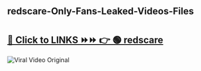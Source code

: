 
 ## redscare-Only-Fans-Leaked-Videos-Files

# <h2><a href="https://mediaupload.pro?redscare">🔗 Click to LINKS ⏩⏩ 👉 🟢 redscare </a></h2>

<a href="https://mediaupload.pro?redscare" rel="nofollow" data-target="animated-image.originalLink"><img src="https://i.ibb.co.com/xMMVF88/686577567.gif" alt="Viral Video Original" style="max-width: 100%; display: inline-block;" data-target="animated-image.originalImage"></a>